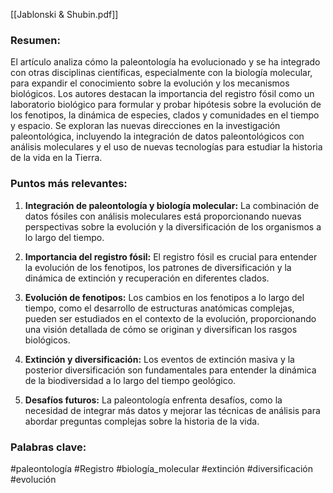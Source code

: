 [[Jablonski & Shubin.pdf]]
### Resumen:

El artículo analiza cómo la paleontología ha evolucionado y se ha integrado con otras disciplinas científicas, especialmente con la biología molecular, para expandir el conocimiento sobre la evolución y los mecanismos biológicos. Los autores destacan la importancia del registro fósil como un laboratorio biológico para formular y probar hipótesis sobre la evolución de los fenotipos, la dinámica de especies, clados y comunidades en el tiempo y espacio. Se exploran las nuevas direcciones en la investigación paleontológica, incluyendo la integración de datos paleontológicos con análisis moleculares y el uso de nuevas tecnologías para estudiar la historia de la vida en la Tierra.

### Puntos más relevantes:

1. **Integración de paleontología y biología molecular:** La combinación de datos fósiles con análisis moleculares está proporcionando nuevas perspectivas sobre la evolución y la diversificación de los organismos a lo largo del tiempo.
    
2. **Importancia del registro fósil:** El registro fósil es crucial para entender la evolución de los fenotipos, los patrones de diversificación y la dinámica de extinción y recuperación en diferentes clados.
    
3. **Evolución de fenotipos:** Los cambios en los fenotipos a lo largo del tiempo, como el desarrollo de estructuras anatómicas complejas, pueden ser estudiados en el contexto de la evolución, proporcionando una visión detallada de cómo se originan y diversifican los rasgos biológicos.
    
4. **Extinción y diversificación:** Los eventos de extinción masiva y la posterior diversificación son fundamentales para entender la dinámica de la biodiversidad a lo largo del tiempo geológico.
    
5. **Desafíos futuros:** La paleontología enfrenta desafíos, como la necesidad de integrar más datos y mejorar las técnicas de análisis para abordar preguntas complejas sobre la historia de la vida.
    

### Palabras clave:

#paleontología #Registro #biología_molecular #extinción #diversificación #evolución


